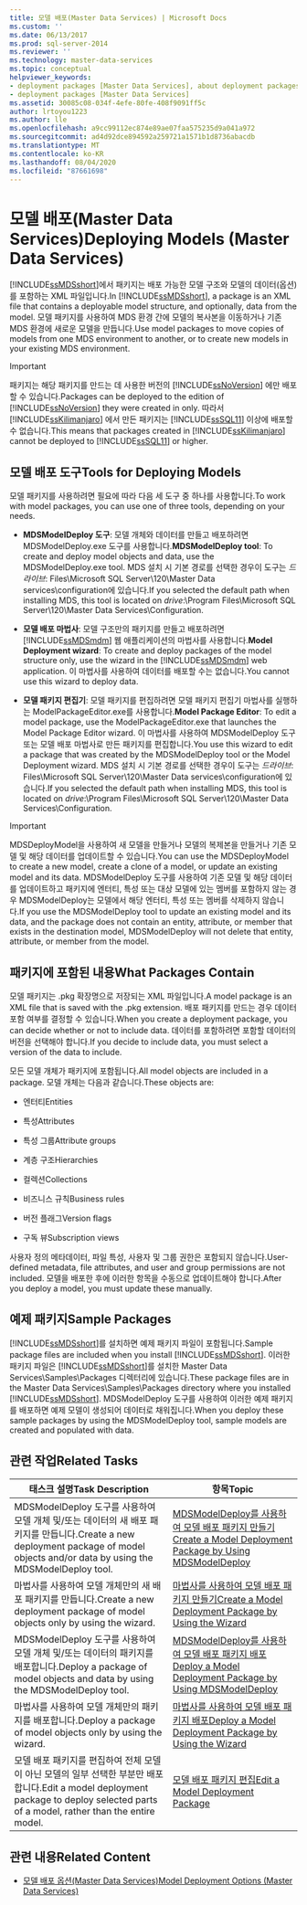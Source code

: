 ```yaml
---
title: 모델 배포(Master Data Services) | Microsoft Docs
ms.custom: ''
ms.date: 06/13/2017
ms.prod: sql-server-2014
ms.reviewer: ''
ms.technology: master-data-services
ms.topic: conceptual
helpviewer_keywords:
- deployment packages [Master Data Services], about deployment packages
- deployment packages [Master Data Services]
ms.assetid: 30085c08-034f-4efe-80fe-408f9091ff5c
author: lrtoyou1223
ms.author: lle
ms.openlocfilehash: a9cc99112ec874e89ae07faa575235d9a041a972
ms.sourcegitcommit: ad4d92dce894592a259721a1571b1d8736abacdb
ms.translationtype: MT
ms.contentlocale: ko-KR
ms.lasthandoff: 08/04/2020
ms.locfileid: "87661698"
---
```

# <a name="deploying-models-master-data-services"></a><span data-ttu-id="9c5c0-102">모델 배포(Master Data Services)</span><span class="sxs-lookup"><span data-stu-id="9c5c0-102">Deploying Models (Master Data Services)</span></span>
  <span data-ttu-id="9c5c0-103">[!INCLUDE[ssMDSshort](../includes/ssmdsshort-md.md)]에서 패키지는 배포 가능한 모델 구조와 모델의 데이터(옵션)를 포함하는 XML 파일입니다.</span><span class="sxs-lookup"><span data-stu-id="9c5c0-103">In [!INCLUDE[ssMDSshort](../includes/ssmdsshort-md.md)], a package is an XML file that contains a deployable model structure, and optionally, data from the model.</span></span> <span data-ttu-id="9c5c0-104">모델 패키지를 사용하여 MDS 환경 간에 모델의 복사본을 이동하거나 기존 MDS 환경에 새로운 모델을 만듭니다.</span><span class="sxs-lookup"><span data-stu-id="9c5c0-104">Use model packages to move copies of models from one MDS environment to another, or to create new models in your existing MDS environment.</span></span>  
  
> [!IMPORTANT]  
>  <span data-ttu-id="9c5c0-105">패키지는 해당 패키지를 만드는 데 사용한 버전의 [!INCLUDE[ssNoVersion](../includes/ssnoversion-md.md)] 에만 배포할 수 있습니다.</span><span class="sxs-lookup"><span data-stu-id="9c5c0-105">Packages can be deployed to the edition of [!INCLUDE[ssNoVersion](../includes/ssnoversion-md.md)] they were created in only.</span></span> <span data-ttu-id="9c5c0-106">따라서 [!INCLUDE[ssKilimanjaro](../includes/sskilimanjaro-md.md)] 에서 만든 패키지는 [!INCLUDE[ssSQL11](../includes/sssql11-md.md)] 이상에 배포할 수 없습니다.</span><span class="sxs-lookup"><span data-stu-id="9c5c0-106">This means that packages created in [!INCLUDE[ssKilimanjaro](../includes/sskilimanjaro-md.md)] cannot be deployed to [!INCLUDE[ssSQL11](../includes/sssql11-md.md)] or higher.</span></span>  
  
## <a name="tools-for-deploying-models"></a><span data-ttu-id="9c5c0-107">모델 배포 도구</span><span class="sxs-lookup"><span data-stu-id="9c5c0-107">Tools for Deploying Models</span></span>  
 <span data-ttu-id="9c5c0-108">모델 패키지를 사용하려면 필요에 따라 다음 세 도구 중 하나를 사용합니다.</span><span class="sxs-lookup"><span data-stu-id="9c5c0-108">To work with model packages, you can use one of three tools, depending on your needs.</span></span>  
  
-   <span data-ttu-id="9c5c0-109">**MDSModelDeploy 도구**: 모델 개체와 데이터를 만들고 배포하려면 MDSModelDeploy.exe 도구를 사용합니다.</span><span class="sxs-lookup"><span data-stu-id="9c5c0-109">**MDSModelDeploy tool**: To create and deploy model objects and data, use the MDSModelDeploy.exe tool.</span></span> <span data-ttu-id="9c5c0-110">MDS 설치 시 기본 경로를 선택한 경우이 도구는 *드라이브*: Files\Microsoft SQL Server\120\Master Data services\configuration에 있습니다.</span><span class="sxs-lookup"><span data-stu-id="9c5c0-110">If you selected the default path when installing MDS, this tool is located on *drive*:\Program Files\Microsoft SQL Server\120\Master Data Services\Configuration.</span></span>  
  
-   <span data-ttu-id="9c5c0-111">**모델 배포 마법사**: 모델 구조만의 패키지를 만들고 배포하려면 [!INCLUDE[ssMDSmdm](../includes/ssmdsmdm-md.md)] 웹 애플리케이션의 마법사를 사용합니다.</span><span class="sxs-lookup"><span data-stu-id="9c5c0-111">**Model Deployment wizard**: To create and deploy packages of the model structure only, use the wizard in the [!INCLUDE[ssMDSmdm](../includes/ssmdsmdm-md.md)] web application.</span></span> <span data-ttu-id="9c5c0-112">이 마법사를 사용하여 데이터를 배포할 수는 없습니다.</span><span class="sxs-lookup"><span data-stu-id="9c5c0-112">You cannot use this wizard to deploy data.</span></span>  
  
-   <span data-ttu-id="9c5c0-113">**모델 패키지 편집기**: 모델 패키지를 편집하려면 모델 패키지 편집기 마법사를 실행하는 ModelPackageEditor.exe를 사용합니다.</span><span class="sxs-lookup"><span data-stu-id="9c5c0-113">**Model Package Editor**: To edit a model package, use the ModelPackageEditor.exe that launches the Model Package Editor wizard.</span></span> <span data-ttu-id="9c5c0-114">이 마법사를 사용하여 MDSModelDeploy 도구 또는 모델 배포 마법사로 만든 패키지를 편집합니다.</span><span class="sxs-lookup"><span data-stu-id="9c5c0-114">You use this wizard to edit a package that was created by the MDSModelDeploy tool or the Model Deployment wizard.</span></span> <span data-ttu-id="9c5c0-115">MDS 설치 시 기본 경로를 선택한 경우이 도구는 *드라이브*: Files\Microsoft SQL Server\120\Master Data services\configuration에 있습니다.</span><span class="sxs-lookup"><span data-stu-id="9c5c0-115">If you selected the default path when installing MDS, this tool is located on *drive*:\Program Files\Microsoft SQL Server\120\Master Data Services\Configuration.</span></span>  
  
> [!IMPORTANT]  
>  <span data-ttu-id="9c5c0-116">MDSDeployModel을 사용하여 새 모델을 만들거나 모델의 복제본을 만들거나 기존 모델 및 해당 데이터를 업데이트할 수 있습니다.</span><span class="sxs-lookup"><span data-stu-id="9c5c0-116">You can use the MDSDeployModel to create a new model, create a clone of a model, or update an existing model and its data.</span></span> <span data-ttu-id="9c5c0-117">MDSModelDeploy 도구를 사용하여 기존 모델 및 해당 데이터를 업데이트하고 패키지에 엔터티, 특성 또는 대상 모델에 있는 멤버를 포함하지 않는 경우 MDSModelDeploy는 모델에서 해당 엔터티, 특성 또는 멤버를 삭제하지 않습니다.</span><span class="sxs-lookup"><span data-stu-id="9c5c0-117">If you use the MDSModelDeploy tool to update an existing model and its data, and the package does not contain an entity, attribute, or member that exists in the destination model, MDSModelDeploy will not delete that entity, attribute, or member from the model.</span></span>  
  
## <a name="what-packages-contain"></a><span data-ttu-id="9c5c0-118">패키지에 포함된 내용</span><span class="sxs-lookup"><span data-stu-id="9c5c0-118">What Packages Contain</span></span>  
 <span data-ttu-id="9c5c0-119">모델 패키지는 .pkg 확장명으로 저장되는 XML 파일입니다.</span><span class="sxs-lookup"><span data-stu-id="9c5c0-119">A model package is an XML file that is saved with the .pkg extension.</span></span> <span data-ttu-id="9c5c0-120">배포 패키지를 만드는 경우 데이터 포함 여부를 결정할 수 있습니다.</span><span class="sxs-lookup"><span data-stu-id="9c5c0-120">When you create a deployment package, you can decide whether or not to include data.</span></span> <span data-ttu-id="9c5c0-121">데이터를 포함하려면 포함할 데이터의 버전을 선택해야 합니다.</span><span class="sxs-lookup"><span data-stu-id="9c5c0-121">If you decide to include data, you must select a version of the data to include.</span></span>  
  
 <span data-ttu-id="9c5c0-122">모든 모델 개체가 패키지에 포함됩니다.</span><span class="sxs-lookup"><span data-stu-id="9c5c0-122">All model objects are included in a package.</span></span> <span data-ttu-id="9c5c0-123">모델 개체는 다음과 같습니다.</span><span class="sxs-lookup"><span data-stu-id="9c5c0-123">These objects are:</span></span>  
  
-   <span data-ttu-id="9c5c0-124">엔터티</span><span class="sxs-lookup"><span data-stu-id="9c5c0-124">Entities</span></span>  
  
-   <span data-ttu-id="9c5c0-125">특성</span><span class="sxs-lookup"><span data-stu-id="9c5c0-125">Attributes</span></span>  
  
-   <span data-ttu-id="9c5c0-126">특성 그룹</span><span class="sxs-lookup"><span data-stu-id="9c5c0-126">Attribute groups</span></span>  
  
-   <span data-ttu-id="9c5c0-127">계층 구조</span><span class="sxs-lookup"><span data-stu-id="9c5c0-127">Hierarchies</span></span>  
  
-   <span data-ttu-id="9c5c0-128">컬렉션</span><span class="sxs-lookup"><span data-stu-id="9c5c0-128">Collections</span></span>  
  
-   <span data-ttu-id="9c5c0-129">비즈니스 규칙</span><span class="sxs-lookup"><span data-stu-id="9c5c0-129">Business rules</span></span>  
  
-   <span data-ttu-id="9c5c0-130">버전 플래그</span><span class="sxs-lookup"><span data-stu-id="9c5c0-130">Version flags</span></span>  
  
-   <span data-ttu-id="9c5c0-131">구독 뷰</span><span class="sxs-lookup"><span data-stu-id="9c5c0-131">Subscription views</span></span>  
  
 <span data-ttu-id="9c5c0-132">사용자 정의 메타데이터, 파일 특성, 사용자 및 그룹 권한은 포함되지 않습니다.</span><span class="sxs-lookup"><span data-stu-id="9c5c0-132">User-defined metadata, file attributes, and user and group permissions are not included.</span></span> <span data-ttu-id="9c5c0-133">모델을 배포한 후에 이러한 항목을 수동으로 업데이트해야 합니다.</span><span class="sxs-lookup"><span data-stu-id="9c5c0-133">After you deploy a model, you must update these manually.</span></span>  
  
## <a name="sample-packages"></a><span data-ttu-id="9c5c0-134">예제 패키지</span><span class="sxs-lookup"><span data-stu-id="9c5c0-134">Sample Packages</span></span>  
 <span data-ttu-id="9c5c0-135">[!INCLUDE[ssMDSshort](../includes/ssmdsshort-md.md)]를 설치하면 예제 패키지 파일이 포함됩니다.</span><span class="sxs-lookup"><span data-stu-id="9c5c0-135">Sample package files are included when you install [!INCLUDE[ssMDSshort](../includes/ssmdsshort-md.md)].</span></span> <span data-ttu-id="9c5c0-136">이러한 패키지 파일은 [!INCLUDE[ssMDSshort](../includes/ssmdsshort-md.md)]를 설치한 Master Data Services\Samples\Packages 디렉터리에 있습니다.</span><span class="sxs-lookup"><span data-stu-id="9c5c0-136">These package files are in the Master Data Services\Samples\Packages directory where you installed [!INCLUDE[ssMDSshort](../includes/ssmdsshort-md.md)].</span></span> <span data-ttu-id="9c5c0-137">MDSModelDeploy 도구를 사용하여 이러한 예제 패키지를 배포하면 예제 모델이 생성되어 데이터로 채워집니다.</span><span class="sxs-lookup"><span data-stu-id="9c5c0-137">When you deploy these sample packages by using the MDSModelDeploy tool, sample models are created and populated with data.</span></span>  
  
## <a name="related-tasks"></a><span data-ttu-id="9c5c0-138">관련 작업</span><span class="sxs-lookup"><span data-stu-id="9c5c0-138">Related Tasks</span></span>  
  
|<span data-ttu-id="9c5c0-139">태스크 설명</span><span class="sxs-lookup"><span data-stu-id="9c5c0-139">Task Description</span></span>|<span data-ttu-id="9c5c0-140">항목</span><span class="sxs-lookup"><span data-stu-id="9c5c0-140">Topic</span></span>|  
|----------------------|-----------|  
|<span data-ttu-id="9c5c0-141">MDSModelDeploy 도구를 사용하여 모델 개체 및/또는 데이터의 새 배포 패키지를 만듭니다.</span><span class="sxs-lookup"><span data-stu-id="9c5c0-141">Create a new deployment package of model objects and/or data by using the MDSModelDeploy tool.</span></span>|[<span data-ttu-id="9c5c0-142">MDSModelDeploy를 사용하여 모델 배포 패키지 만들기</span><span class="sxs-lookup"><span data-stu-id="9c5c0-142">Create a Model Deployment Package by Using MDSModelDeploy</span></span>](../../2014/master-data-services/create-a-model-deployment-package-by-using-mdsmodeldeploy.md)|  
|<span data-ttu-id="9c5c0-143">마법사를 사용하여 모델 개체만의 새 배포 패키지를 만듭니다.</span><span class="sxs-lookup"><span data-stu-id="9c5c0-143">Create a new deployment package of model objects only by using the wizard.</span></span>|[<span data-ttu-id="9c5c0-144">마법사를 사용하여 모델 배포 패키지 만들기</span><span class="sxs-lookup"><span data-stu-id="9c5c0-144">Create a Model Deployment Package by Using the Wizard</span></span>](../../2014/master-data-services/create-a-model-deployment-package-by-using-the-wizard.md)|  
|<span data-ttu-id="9c5c0-145">MDSModelDeploy 도구를 사용하여 모델 개체 및/또는 데이터의 패키지를 배포합니다.</span><span class="sxs-lookup"><span data-stu-id="9c5c0-145">Deploy a package of model objects and data by using the MDSModelDeploy tool.</span></span>|[<span data-ttu-id="9c5c0-146">MDSModelDeploy를 사용하여 모델 배포 패키지 배포</span><span class="sxs-lookup"><span data-stu-id="9c5c0-146">Deploy a Model Deployment Package by Using MDSModelDeploy</span></span>](../../2014/master-data-services/deploy-a-model-deployment-package-by-using-mdsmodeldeploy.md)|  
|<span data-ttu-id="9c5c0-147">마법사를 사용하여 모델 개체만의 패키지를 배포합니다.</span><span class="sxs-lookup"><span data-stu-id="9c5c0-147">Deploy a package of model objects only by using the wizard.</span></span>|[<span data-ttu-id="9c5c0-148">마법사를 사용하여 모델 배포 패키지 배포</span><span class="sxs-lookup"><span data-stu-id="9c5c0-148">Deploy a Model Deployment Package by Using the Wizard</span></span>](../../2014/master-data-services/deploy-a-model-deployment-package-by-using-the-wizard.md)|  
|<span data-ttu-id="9c5c0-149">모델 배포 패키지를 편집하여 전체 모델이 아닌 모델의 일부 선택한 부분만 배포합니다.</span><span class="sxs-lookup"><span data-stu-id="9c5c0-149">Edit a model deployment package to deploy selected parts of a model, rather than the entire model.</span></span>|[<span data-ttu-id="9c5c0-150">모델 배포 패키지 편집</span><span class="sxs-lookup"><span data-stu-id="9c5c0-150">Edit a Model Deployment Package</span></span>](../../2014/master-data-services/edit-a-model-deployment-package.md)|  
  
## <a name="related-content"></a><span data-ttu-id="9c5c0-151">관련 내용</span><span class="sxs-lookup"><span data-stu-id="9c5c0-151">Related Content</span></span>  
  
-   [<span data-ttu-id="9c5c0-152">모델 배포 옵션&#40;Master Data Services&#41;</span><span class="sxs-lookup"><span data-stu-id="9c5c0-152">Model Deployment Options &#40;Master Data Services&#41;</span></span>](model-deployment-options-master-data-services.md)  
  
  
